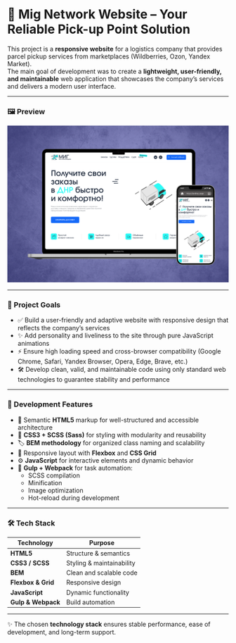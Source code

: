 # 🚀 Mig Network Website – Your Reliable Pick-up Point Solution

This project is a **responsive website** for a logistics company that provides parcel pickup services from marketplaces (Wildberries, Ozon, Yandex Market).  
The main goal of development was to create a **lightweight, user-friendly, and maintainable** web application that showcases the company’s services and delivers a modern user interface.

---

<h3>🖼 Preview</h3>

![Preview](preview.png)

---

<h3>🎯 Project Goals</h3>

- ✅ Build a user-friendly and adaptive website with responsive design that reflects the company’s services
- ✨ Add personality and liveliness to the site through pure JavaScript animations
- ⚡ Ensure high loading speed and cross-browser compatibility (Google Chrome, Safari, Yandex Browser, Opera, Edge, Brave, etc.)
- 🛠 Develop clean, valid, and maintainable code using only standard web technologies to guarantee stability and performance

---

<h3>🧩 Development Features</h3>

- 📐 Semantic **HTML5** markup for well-structured and accessible architecture  
- 🎨 **CSS3 + SCSS (Sass)** for styling with modularity and reusability  
- 🏷️ **BEM methodology** for organized class naming and scalability  
- 📱 Responsive layout with **Flexbox** and **CSS Grid**  
- ⚙️ **JavaScript** for interactive elements and dynamic behavior  
- 🔄 **Gulp + Webpack** for task automation:  
  - SCSS compilation  
  - Minification  
  - Image optimization  
  - Hot-reload during development  

---

<h3>🛠️ Tech Stack</h3>

| Technology         | Purpose                   |
| ------------------ | ------------------------- |
| **HTML5**          | Structure & semantics     |
| **CSS3 / SCSS**    | Styling & maintainability |
| **BEM**            | Clean and scalable code   |
| **Flexbox & Grid** | Responsive design         |
| **JavaScript**     | Dynamic functionality     |
| **Gulp & Webpack** | Build automation          |

---

✨ The chosen **technology stack** ensures stable performance, ease of development, and long-term support.
